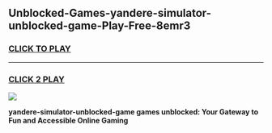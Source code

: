 
## Unblocked-Games-yandere-simulator-unblocked-game-Play-Free-8emr3
<h3>
<a href="https://premium76.site?title=yandere-simulator-unblocked-game&ref=19M">CLICK TO PLAY</a></h3>
<hr>

<h3>
<a href="https://premium76.site?title=yandere-simulator-unblocked-game&ref=19M">CLICK 2 PLAY</a>
  
</h3>

<a href="https://premium76.site?title=yandere-simulator-unblocked-game&ref=19M"><img src="https://clearcache.store/games.png"></a>


**yandere-simulator-unblocked-game games unblocked: Your Gateway to Fun and Accessible Online Gaming**
